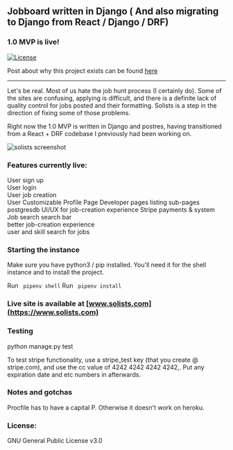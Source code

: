 ## Jobboard written in Django ( And also migrating to Django from React / Django / DRF)
### 1.0 MVP is live!
[![License](https://img.shields.io/badge/License-GNU%203.0-blue.svg)](https://opensource.org/licenses/GPL-3.0)

Post about why this project exists can be found [here](https://www.nolanbraman.com/100%20hours%20of%20django/)

---



Let's be real. Most of us hate the job hunt process (I certainly do). Some of the sites are confusing, applying is difficult, and there is a definite lack of quality control for jobs posted and their formatting. Solists is a step in the direction of fixing some of those problems.

Right now the 1.0 MVP is written in  Django and postres, having transitioned from a React + DRF codebase I previously had been working on. 

![solists screenshot](https://i.imgur.com/M1AdSYu.png)

### Features currently live:

User sign up  
User login  
User job creation  
User Customizable Profile Page
Developer pages
listing sub-pages
postgresdb
UI/UX for job-creation experience
Stripe payments & system
Job search 
search bar  
better job-creation experience  
user and skill search for jobs




### Starting the instance

Make sure you have python3 / pip installed. You'll need it for the shell instance and to install the project.

Run <code> pipenv shell</code>
Run <code> pipenv install </code>

### Live site is available at [www.solists.com](https://www.solists.com)

### Testing

python manage.py test

To test stripe functionality, use a stripe_test key (that you create @ stripe.com), and use the cc value of 4242 4242 4242 4242,. Put any expiration date and etc numbers in afterwards.

### Notes and gotchas

Procfile has to have a capital P. Otherwise it doesn't work on heroku.

### License:
GNU General Public License v3.0
